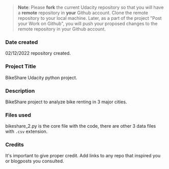 >**Note**: Please **fork** the current Udacity repository so that you will have a **remote** repository in **your** Github account. Clone the remote repository to your local machine. Later, as a part of the project "Post your Work on Github", you will push your proposed changes to the remote repository in your Github account.

### Date created
02/12/2022 repository created.

### Project Title
BikeShare Udacity python project.

### Description
BikeShare project to analyze bike renting in 3 major cities.

### Files used
bikeshare_2.py is the core file with the code, there are other 3 data files with `.csv` extension.

### Credits
It's important to give proper credit. Add links to any repo that inspired you or blogposts you consulted.

